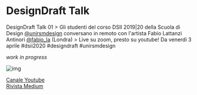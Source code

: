 # DesignDraft Talk

DesignDraft Talk 01 > Gli studenti del corso DSII 2019|20 della Scuola di Design [@unirsmdesign](https://twitter.com/unirsmdesign) conversano in remoto con l'artista Fabio Lattanzi Antinori [@fabio_la](https://twitter.com/fabio_la) (Londra) > Live su zoom, presto su youtube! Da venerdì 3 aprile #dsii2020 #designdraft #unirsmdesign
 
_work in progress_

![img](https://pbs.twimg.com/media/EUgRnuiWsAEMyZH?format=jpg&name=900x900)

[Canale Youtube](https://www.youtube.com/channel/UCD0nHuXZwoAj9MSZIznzKkw)  
[Rivista Medium](https://medium.com/designdraft/)
